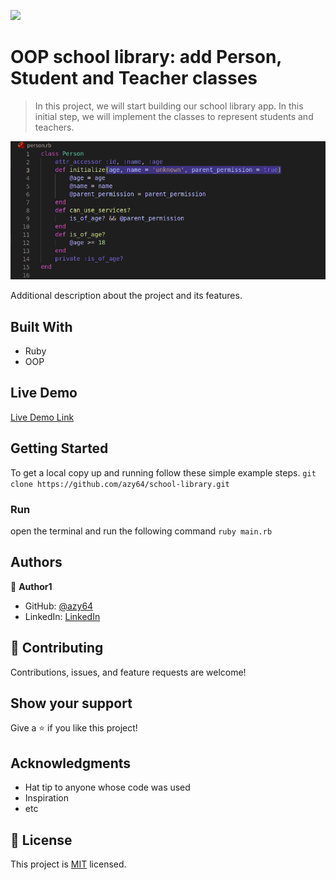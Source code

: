![](https://img.shields.io/badge/Microverse-blueviolet)

# OOP school library: add Person, Student and Teacher classes

> In this project, we will start building our school library app. In this initial step, we will implement the classes to represent students and teachers.

![screenshot](./screen1.png)

Additional description about the project and its features.

## Built With

- Ruby
- OOP

## Live Demo

[Live Demo Link](https://livedemo.com)


## Getting Started

To get a local copy up and running follow these simple example steps.
`
git clone https://github.com/azy64/school-library.git
`

### Run

open the terminal and run the following command
`
ruby main.rb
`



## Authors

👤 **Author1**

- GitHub: [@azy64](https://github.com/azy64)
- LinkedIn: [LinkedIn](https://www.linkedin.com/in/azaria-saidi-524780112/)


## 🤝 Contributing

Contributions, issues, and feature requests are welcome!


## Show your support

Give a ⭐️ if you like this project!

## Acknowledgments

- Hat tip to anyone whose code was used
- Inspiration
- etc

## 📝 License

This project is [MIT](./MIT.md) licensed.
